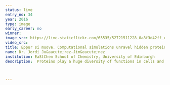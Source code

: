 ```yaml
---
status: live
entry_no: 34
year: 2016
type: image 
early_career: no 
winner: 
image_src: https://live.staticflickr.com/65535/52721511228_0a8f3d42ff_c_d.jpg
video_src: 
title: Eppur si muove. Computational simulations unravel hidden protein dynamics. 
name: Dr. Jordi Ju&aacute;rez-Jim&eacute;nez
institution: EaStChem School of Chemistry, University of Edinburgh
description:  Proteins play a huge diversity of functions in cells and most of nowadays medicines work because they correct abnormal behaviors of proteins. In the particular case of Cyclophilin A, its malfunctions are linked to variety of illness ranging from autoimmune diseases to cancer. In order to develop a new generation of medicines able to correct such abnormal behaviors of Cyclophilin A we need an accurate description of its "hidden dynamics". This term describes the set of movements that are known to occur on a protein, but are very difficult to describe using experimental techniques because they happen rarely. Nevertheless, the combination of molecular dynamic simulation obtained in ARCHER with new data analysis techniques have allowed us to develop a model of the hidden dynamics of Cyclophilin A with atomic detail. This picture was obtained using VMD software and illustrates movements on the Cyclophilin A protein as predicted by our model. 


  
---
```

